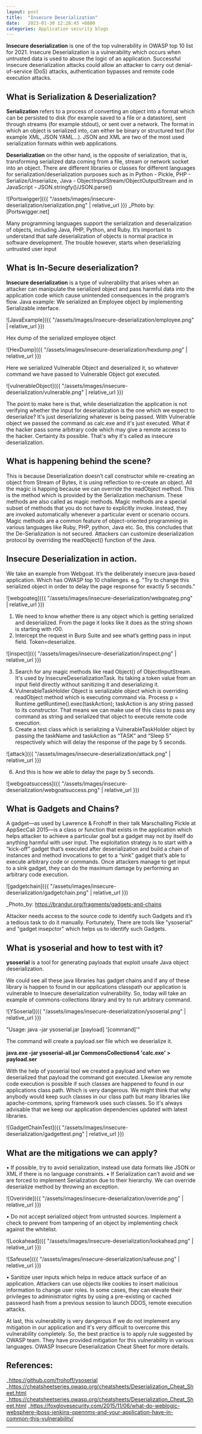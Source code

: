 ```yaml
---
layout: post
title:  "Insecure Deserialization"
date:   2023-01-30 12:28:45 +0800
categories: Application security blogs
---
```


**Insecure deserialization** is one of the top vulnerability in OWASP top 10 list for 2021. Insecure Deserialization is a vulnerability which occurs when untrusted data is used to abuse the logic of an application. Successful insecure deserialization attacks could allow an attacker to carry out denial-of-service (DoS) attacks, authentication bypasses and remote code execution attacks.

## What is Serialization & Deserialization? ##

**Serialization** refers to a process of converting an object into a format which can be persisted to disk (for example saved to a file or a datastore), sent through streams (for example stdout), or sent over a network. The format in which an object is serialized into, can either be binary or structured text (for example XML, JSON YAML…). JSON and XML are two of the most used serialization formats within web applications.

**Deserialization** on the other hand, is the opposite of serialization, that is, transforming serialized data coming from a file, stream or network socket into an object.
There are different libraries or classes for different languages for serialization/deserialization purposes such as in 
Python - Pickle,
PHP - Serialize/Unserialize,
Java - ObjectInputStream/ObjectOutputStream and in
JavaScript - JSON.stringfy()/JSON.parse()

![Portswigger]({{ "/assets/images/insecure-deserialization/serialization.png" | relative_url }})
_Photo by: [Portswigger.net]

Many programming languages support the serialization and deserialization of objects, including Java, PHP, Python, and Ruby. It’s important to understand that safe deserialization of objects is normal practice in software development. The trouble however, starts when deserializing untrusted user input


## What is In-Secure deserialization? ##

**Insecure deserialization** is a type of vulnerability that arises when an attacker can manipulate the serialized object and pass harmful data into the application code which cause unintended consequences in the program’s flow.
Java example: We serialized an Employee object by implementing Serializable interface.

![JavaExample]({{ "/assets/images/insecure-deserialization/employee.png" | relative_url }})

Hex dump of the serialized employee object

![HexDump]({{ "/assets/images/insecure-deserialization/hexdump.png" | relative_url }})

Here we serialized Vulnerable Object and deserialized it, so whatever command we have passed to Vulnerable Object got executed.

![vulnerableObject]({{ "/assets/images/insecure-deserialization/vulnerable.png" | relative_url }})

The point to make here is that, while deserialization the application is not verifying whether the input for deserialization is the one which we expect to deserialize? It's just deserializing whatever is being passed. With Vulnerable object we passed the command as calc.exe and it's just executed. What if the hacker pass some arbitrary code which may give a remote access to the hacker. Certainty its possible. That's why it's called as insecure deserialization.


## What is happening behind the scene? ##


This is because Deserialization doesn’t call constructor while re-creating an object from Stream of Bytes, it is using reflection to re-create an object. All the magic is happing because we can override the readObject method. This is the method which is provided by the Serialization mechanism. These methods are also called as magic methods. Magic methods are a special subset of methods that you do not have to explicitly invoke. Instead, they are invoked automatically whenever a particular event or scenario occurs. Magic methods are a common feature of object-oriented programming in various languages like Ruby, PHP, python, Java etc.
So, this concludes that the De-Serialization is not secured. Attackers can customize deserialization protocol by overriding the readObject() function of the Java.

## Insecure Deserialization in action. ##

We take an example from Webgoat. It’s the deliberately insecure java-based application. Which has OWASP top 10 challenges.
e.g. "Try to change this serialized object in order to delay the page response for exactly 5 seconds."

![webgoateg]({{ "/assets/images/insecure-deserialization/webgoateg.png" | relative_url }})

1.	We need to know whether there is any object which is getting serialized and deserialized. From the page it looks like it does as the string shown is starting with r00.
2.	Intercept the request in Burp Suite and see what’s getting pass in input field. Token=deserialize.

![inspect]({{ "/assets/images/insecure-deserialization/inspect.png" | relative_url }})

3.	Search for any magic methods like read Object() of ObjectInputStream. It's used by InsecureDeserializationTask. Its taking a token value from an input field directly without sanitizing it and deserializing it.
4.	VulnerableTaskHolder Object is serializable object which is overriding readObject method which is executing command via.
      Process p = Runtime.getRuntime().exec(taskAction);
      taskAction is any string passed to its constructor. That means we can make use of this class to pass any command as string and serialized that object to execute remote code execution.
5.	Create a test class which is serializing a VulnerableTaskHolder object by passing the taskName and taskAction as “TASK” and “Sleep 5” respectively which will delay the response of the page by 5 seconds.

![attack]({{ "/assets/images/insecure-deserialization/attack.png" | relative_url }})

6.	And this is how we able to delay the page by 5 seconds.

![webgoatsuccess]({{ "/assets/images/insecure-deserialization/webgoatsuccess.png" | relative_url }})


## What is Gadgets and Chains?  ##

A gadget—as used by Lawrence & Frohoff in their talk Marschalling Pickle at AppSecCali 2015—is a class or function that exists in the application which helps attacker to achieve a particular goal but a gadget may not by itself do anything harmful with user input.
The exploitation strategy is to start with a “kick-off” gadget that’s executed after deserialization and build a chain of instances and method invocations to get to a “sink” gadget that’s able to execute arbitrary code or commands. Once attackers manage to get input to a sink gadget, they can do the maximum damage by performing an arbitrary code execution.

![gadgetchain]({{ "/assets/images/insecure-deserialization/gadgetchain.png" | relative_url }})

_Photo_by: https://brandur.org/fragments/gadgets-and-chains

Attacker needs access to the source code to identify such Gadgets and it’s a tedious task to do it manually. Fortunately, There are tools like "ysoserial" and "gadget insepctor" which helps us to identify such Gadgets.

## What is ysoserial and how to test with it? ##

**ysoserial** is a tool for generating payloads that exploit unsafe Java object deserialization.

We could see all these java libraries has gadget chains and if any of these library is happen to found in our applications classpath our application is vulnerable to Insecure deserialization vulnerability. So, today will take an example of commons-collections library and try to run arbitrary command.

![YSoserial]({{ "/assets/images/insecure-deserialization/ysoserial.png" | relative_url }})

"Usage: java -jar ysoserial.jar [payload] '[command]'"

The command will create a payload.ser file which we deserialize it.

**java.exe -jar ysoserial-all.jar CommonsCollections4 'calc.exe' > payload.ser**

With the help of ysoserial tool we created a payload and when we deserialized that payload the command got executed. Likewise any remote code execution is possible if such classes are happened to found in our applications class path. Which is very dangerous. We might think that why anybody would keep such classes in our class path but many libraries like apache-commons, spring framework uses such classes. So it's always advisable that we keep our application dependencies updated with latest libraries.


![GadgetChainTest]({{ "/assets/images/insecure-deserialization/gadgettest.png" | relative_url }})

## What are the mitigations we can apply? ##

•	If possible, try to avoid serialization, instead use data formats like JSON or XML if there is no language constraints.
•	If Serialization can't avoid and we are forced to implement Serialization due to their hierarchy. We can override deserialize method by throwing an exception.

![Overiride]({{ "/assets/images/insecure-deserialization/override.png" | relative_url }})

•	Do not accept serialized object from untrusted sources. Implement a check to prevent from tampering of an object by implementing check against the whitelist.


![Lookahead]({{ "/assets/images/insecure-deserialization/lookahead.png" | relative_url }})

![Safeuse]({{ "/assets/images/insecure-deserialization/safeuse.png" | relative_url }})

•	Sanitize user inputs which helps in reduce attack surface of an application. Attackers can use objects like cookies to insert malicious information to change user roles. In some cases, they can elevate their privileges to administrator rights by using a pre-existing or cached password hash from a previous session to launch DDOS, remote execution attacks.

At last, this vulnerability is very dangerous if we do not implement any mitigation in our application and it's very difficult to overcome this vulnerability completely. So, the best practice is to apply rule suggested by OWASP team. They have provided mitigation for this vulnerability in various languages.  OWASP Insecure Deserialization Cheat Sheet for more details.



## References: ##

_https://github.com/frohoff/ysoserial
_https://cheatsheetseries.owasp.org/cheatsheets/Deserialization_Cheat_Sheet.html
_https://cheatsheetseries.owasp.org/cheatsheets/Deserialization_Cheat_Sheet.html
_https://foxglovesecurity.com/2015/11/06/what-do-weblogic-websphere-jboss-jenkins-opennms-and-your-application-have-in-common-this-vulnerability/


---
